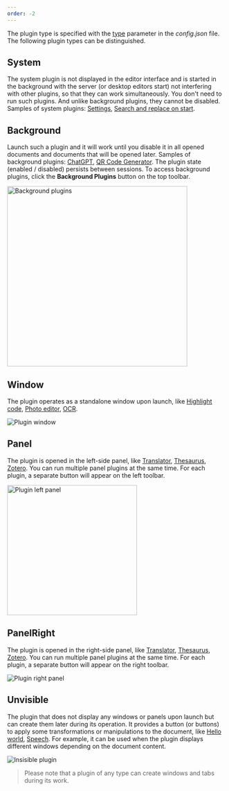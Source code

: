 ```yaml
---
order: -2
---
```


The plugin type is specified with the [type](../index.md#variationstype) parameter in the *config.json* file. The following plugin types can be distinguished.

## System

The system plugin is not displayed in the editor interface and is started in the background with the server (or desktop editors start) not interfering with other plugins, so that they can work simultaneously. You don't need to run such plugins. And unlike background plugins, they cannot be disabled. Samples of system plugins: [Settings](../../../Tutorials/Samples/Settings/index.md), [Search and replace on start](../../../Tutorials/Samples/Search%20and%20replace%20on%20start/index.md).

## Background

Launch such a plugin and it will work until you disable it in all opened documents and documents that will be opened later. Samples of background plugins: [ChatGPT](https://github.com/ONLYOFFICE/onlyoffice.github.io/tree/master/sdkjs-plugins/content/openai), [QR Code Generator](https://github.com/ONLYOFFICE/onlyoffice.github.io/tree/master/sdkjs-plugins/content/insertQR). The plugin state (enabled / disabled) persists between sessions. To access background plugins, click the **Background Plugins** button on the top toolbar.

<img alt="Background plugins" src="/assets/images/plugins/background-plugins.png" width="416px">

## Window

The plugin operates as a standalone window upon launch, like [Highlight code](../../../Tutorials/Samples/Highlight%20code/index.md), [Photo editor](../../../Tutorials/Samples/Photo%20editor/index.md), [OCR](../../../Tutorials/Samples/OCR/index.md).

![Plugin window](/assets/images/plugins/plugin-window.png)

## Panel

The plugin is opened in the left-side panel, like [Translator](../../../Tutorials/Samples/Translator/index.md), [Thesaurus](../../../Tutorials/Samples/Thesaurus/index.md), [Zotero](../../../Tutorials/Samples/Zotero/index.md). You can run multiple panel plugins at the same time. For each plugin, a separate button will appear on the left toolbar.

<img alt="Plugin left panel" src="/assets/images/plugins/plugin-left-panel.png" width="300px">

## PanelRight

The plugin is opened in the right-side panel, like [Translator](../../../Tutorials/Samples/Translator/index.md), [Thesaurus](../../../Tutorials/Samples/Thesaurus/index.md), [Zotero](../../../Tutorials/Samples/Zotero/index.md). You can run multiple panel plugins at the same time. For each plugin, a separate button will appear on the right toolbar.

![Plugin right panel](/assets/images/plugins/plugin-right-panel.png)

## Unvisible

The plugin that does not display any windows or panels upon launch but can create them later during its operation. It provides a button (or buttons) to apply some transformations or manipulations to the document, like [Hello world](../../../Tutorials/Samples/Hello%20world/index.md), [Speech](../../../Tutorials/Samples/Speech/index.md). For example, it can be used when the plugin displays different windows depending on the document content.

![Insisible plugin](/assets/images/plugins/invisible-plugin.png)

> Please note that a plugin of any type can create windows and tabs during its work.
